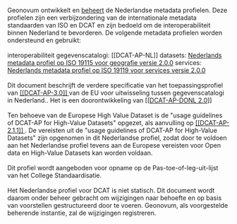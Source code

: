 Geonovum ontwikkelt en <a href='https://www.geonovum.nl/themas/standaardisatie' target='_blank'>beheert</a> de Nederlandse metadata profielen. Deze profielen zijn een verbijzondering van de internationale metadata standaarden van ISO en DCAT en zijn bedoeld om de interoperabiliteit binnen Nederland te bevorderen. De volgende metadata profielen worden ondersteund en gebruikt:
<br/>
<br/>
interoperabiliteit gegevenscatalogi: [[DCAT-AP-NL]]
datasets: <a href='https://docs.geostandaarden.nl/md/mdprofiel-iso19115/' target='_blank'>Nederlands metadata profiel op ISO 19115 voor geografie versie 2.0.0</a>
services: <a href='https://docs.geostandaarden.nl/md/mdprofiel-iso19119/' target='_blank'>Nederlands metadata profiel op ISO 19119 voor services versie 2.0.0</a>
<br/>
<br/>
Dit document beschrijft de verdere specificatie van het toepassingsprofiel van <a href='https://joinup.ec.europa.eu/collection/semantic-interoperability-community-semic/solution/dcat-application-profile-data-portals-europe/release/210' target='_blank'>[[DCAT-AP-3.0]] </a> van de EU voor uitwisseling tussen gegevenscatalogi in Nederland.. Het is een doorontwikkeling van [[<a href='https://dataoverheid.github.io/dcat-ap-donl/' target='_blank'>DCAT-AP-DONL 2.0</a>]] 
<br/>
<br/>
Ten behoeve van de Europese High Value Dataset is de "usage guidelines of DCAT-AP for High-Value Datasets" opgezet, als aanvulling op <a href='https://joinup.ec.europa.eu/collection/semantic-interoperability-community-semic/solution/dcat-application-profile-data-portals-europe/release/210' target='_blank'>[[DCAT-AP-2.1.1]] </a>. De vereisten uit de "usage guidelines of DCAT-AP for High-Value Datasets" zijn opgenomen in dit Nederlandse profiel, zodat door te voldoen aan het Nederlandse profiel tevens aan de Europese vereisten voor Open data en High-Value Datasets kan worden voldaan.
<br/>
<br/>
Dit profiel wordt aangeboden voor opname op de Pas-toe-of-leg-uit-lijst van het College Standaardisatie.
<br/>
<br/>
Het Nederlandse profiel voor DCAT is niet statisch. Dit document wordt daarom onder beheer gebracht om wijzigingen naar behoefte en op basis van voorstellen gestructureerd door te voeren. Geonovum, als voorgestelde beherende instantie, zal de wijzigingen registreren.

